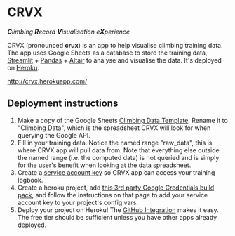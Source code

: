 # CRVX
_**C**limbing **R**ecord **V**isualisation e**X**perience_

CRVX (pronounced __crux__) is an app to help visualise climbing training data.
The app uses Google Sheets as a database to store the training data, [Streamlit](https://www.streamlit.io/) + 
[Pandas](https://pandas.pydata.org/) + [Altair](https://altair-viz.github.io/) 
to analyse and visualise the data. It's deployed on [Heroku](https://www.heroku.com/).

http://crvx.herokuapp.com/

## Deployment instructions

1. Make a copy of the Google Sheets [Climbing Data Template](https://docs.google.com/spreadsheets/d/1GnTS8l9lzXaWAHClnkKmIEp6vs_75FJZ1cPcgaeWxVA/edit?usp=sharing). 
Rename it to "Climbing Data", which is the spreadsheet CRVX will look for when querying the Google API.
1. Fill in your training data. Notice the named range "raw_data", this is where CRVX app will pull data from. Note that 
everything else outside the named range (i.e. the computed data) is not queried and is simply for the user's benefit when
looking at the data spreadsheet.
1. Create a [service account key](https://cloud.google.com/iam/docs/creating-managing-service-account-keys#iam-service-account-keys-create-console) so CRVX app can access your training logbook.
1. Create a heroku project, add [this 3rd party Google Credentials build pack](https://elements.heroku.com/buildpacks/buyersight/heroku-google-application-credentials-buildpack), 
and follow the instructions on that page to add your service account key to your project's config vars.
1. Deploy your project on Heroku! The [GitHub Integration](https://devcenter.heroku.com/articles/github-integration) makes it easy. 
The free tier should be sufficient unless you have other apps already deployed.
